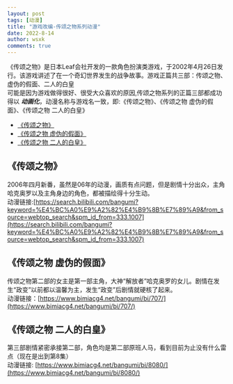 ```yaml
---
layout: post
tags: [动漫]
title: "游戏改编-传颂之物系列动漫"
date: 2022-8-14
author: wsxk
comments: true
---
```


《传颂之物》是日本Leaf会社开发的一款角色扮演类游戏，于2002年4月26日发行。该游戏讲述了在一个奇幻世界发生的战争故事。游戏正篇共三部：传颂之物、虚伪的假面、二人的白皇<br>
可能是因为游戏做得很好、很受大众喜欢的原因,传颂之物系列的正篇三部都成功得以 ***动画化***，动漫名称与游戏名一致，即:《传颂之物》、《传颂之物 虚伪的假面》、《传颂之物 二人的白皇》<br>

- [《传颂之物》<br>](#传颂之物)
- [《传颂之物 虚伪的假面》<br>](#传颂之物-虚伪的假面)
- [《传颂之物 二人的白皇》<br>](#传颂之物-二人的白皇)

## 《传颂之物》<br>
2006年四月新番，虽然是06年的动漫，画质有点问题，但是剧情十分出众，主角哈克奥罗以及主角身边的角色，都被描绘得十分生动。<br>
动漫链接:[https://search.bilibili.com/bangumi?keyword=%E4%BC%A0%E9%A2%82%E4%B9%8B%E7%89%A9&from_source=webtop_search&spm_id_from=333.1007](https://search.bilibili.com/bangumi?keyword=%E4%BC%A0%E9%A2%82%E4%B9%8B%E7%89%A9&from_source=webtop_search&spm_id_from=333.1007)

## 《传颂之物 虚伪的假面》<br>
传颂之物第二部的女主是第一部主角，大神“解放者”哈克奥罗的女儿。剧情在发生“政变”以前都以温馨为主，发生“政变”后剧情就硬核了起来。<br>
动漫链接：[https://www.bimiacg4.net/bangumi/bi/707/](https://www.bimiacg4.net/bangumi/bi/707/)

## 《传颂之物 二人的白皇》<br>
第三部剧情紧密承接第二部，角色均是第二部原班人马，看到目前为止没有什么雷点（现在是出到第8集）<br>
动漫链接: [https://www.bimiacg4.net/bangumi/bi/8080/](https://www.bimiacg4.net/bangumi/bi/8080/)
